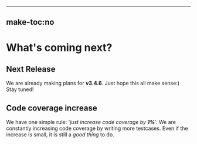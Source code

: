 -----
make-toc:no
-----
# What's coming next?

## Next Release

We are already making plans for **v3.4.6**. Just hope this all make sense:) Stay tuned!


## Code coverage increase

We have one simple rule: '_just increase code coverage by **1%**_'. We are constantly increasing code coverage by writing more testcases. Even if the increase is small, it is still a _good thing_ to do.
